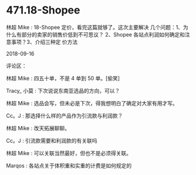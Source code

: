 # 471.18-Shopee

林超 Mike : 18-Shopee 定价，看完这篇就够了。这次主要解决 几个问题：1、为什么有部分的卖家的销售价低到不可思议？ 2、Shopee 各站点利润如何确定和注意事项？3、介绍三种定 价方法

2018-09-16

评论区：

林超 Mike : 四五十单，不是 4 单到 50 单。[偷笑]

Tracy_ 小莫 : 下次说说东南亚选品的方向，可以？

林超 Mike : 选品会写，但未必是下次，得我想明白了确定对大家有用才写。

Cc。J : 那选择什么样的产品作为引流款与利润款？

林超 Mike : 改天拓展聊聊。

Cc。J : 引流款需要和利润款的有关联吗

林超 Mike : 可以关联当然最好，但也不是必须得关联。

Marqos : 各站点关于体积重和实重的计费是如何规定的